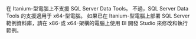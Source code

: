 在 Itanium\-型電腦上不支援 SQL Server Data Tools。 不過，SQL Server Data Tools 的支援適用于 x64\-型電腦。 如果已在 Itanium\-型電腦上部署 SQL Server 範例資料庫，請在 x86\-或 x64\-架構的電腦上使用 BI 開發 Studio 來修改和執行範例。
